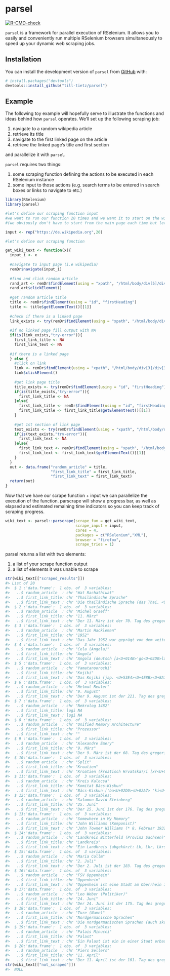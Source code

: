 
<!-- README.md is generated from README.Rmd. Please edit that file -->

# parsel

<!-- badges: start -->

[![R-CMD-check](https://github.com/till-tietz/parsel/workflows/R-CMD-check/badge.svg)](https://github.com/till-tietz/parsel/actions)
<!-- badges: end -->

`parsel` is a framework for parallel execution of RSelenium. It allows
you to easily and conveniently run multiple RSelenium browsers
simultaneously to speed up your dynamic web scraping jobs.

## Installation

You can install the development version of `parsel` from
[GitHub](https://github.com/) with:

``` r
# install.packages("devtools")
devtools::install_github("till-tietz/parsel")
```

## Example

The following toy example will hopefully serve to illustrate the
functions and ideas behind how `parsel` operates. We’ll set up the
following scraping job:

1.  navigate to a random wikipedia article
2.  retrieve its title
3.  navigate to the first linked page on the article
4.  retrieve the linked page’s title and first section

and parallelize it with `parsel`.

`parsel` requires two things:

1.  some scraping function defining the actions to be executed in each
    RSelenium instance
2.  some input to those actions (e.g. search terms to be entered in
    search boxes or links to navigate to etc.)

<!-- end list -->

``` r
library(RSelenium)
library(parsel)

#let's define our scraping function input 
#we want to run our function 20 times and we want it to start on the wikipedia main page each time 
#(we obviously don't have to start from the main page each time but let's run with this for illustrative purposes)

input <- rep("https://de.wikipedia.org",20)

#let's define our scraping function 

get_wiki_text <- function(x){
  input_i <- x
  
  #navigate to input page (i.e wikipedia)
  remDr$navigate(input_i)
  
  #find and click random article 
  rand_art <- remDr$findElement(using = "xpath", "/html/body/div[5]/div[2]/nav[1]/div/ul/li[3]/a")
  rand_art$clickElement()
  
  #get random article title 
  title <- remDr$findElement(using = "id", "firstHeading")
  title <- title$getElementText()[[1]]
  
  #check if there is a linked page
  link_exists <- try(remDr$findElement(using = "xpath", "/html/body/div[3]/div[3]/div[5]/div[1]/p[1]/a[1]"))
  
  #if no linked page fill output with NA
  if(is(link_exists,"try-error")){
    first_link_title <- NA
    first_link_text <- NA
  
  #if there is a linked page
  } else {
    #click on link
    link <- remDr$findElement(using = "xpath", "/html/body/div[3]/div[3]/div[5]/div[1]/p[1]/a[1]")
    link$clickElement()
    
    #get link page title
    title_exists <- try(remDr$findElement(using = "id", "firstHeading"))
    if(is(title_exists,"try-error")){
      first_link_title <- NA
    }else{
      first_link_title <- remDr$findElement(using = "id", "firstHeading")
      first_link_title <- first_link_title$getElementText()[[1]]
    }
    
    #get 1st section of link page
    text_exists <- try(remDr$findElement(using = "xpath", "/html/body/div[3]/div[3]/div[5]/div[1]/p[1]"))
    if(is(text_exists,"try-error")){
      first_link_text <- NA
    }else{
      first_link_text <- remDr$findElement(using = "xpath", "/html/body/div[3]/div[3]/div[5]/div[1]/p[1]")
      first_link_text <- first_link_text$getElementText()[[1]]
    }
  }
  out <- data.frame("random_article" = title,
                    "first_link_title" = first_link_title,
                    "first_link_text" = first_link_text)
  return(out)
}
```

Now that we have our scrape function + input we can parallelize the
execution of the function. parscrape will show a progress bar, as well
as elapsed and estimated remaining time indicators so you can keep track
of scraping progress.

``` r
wiki_text <- parsel::parscrape(scrape_fun = get_wiki_text,
                               scrape_input = input,
                               cores = 4,
                               packages = c("RSelenium","XML"),
                               browser = "firefox",
                               scrape_tries = 1)
```

parsel returns a list with two elements:

1.  a list of your scrape function output
2.  a list of elements it was unable to scrape

<!-- end list -->

``` r
str(wiki_text[["scraped_results"]])
#> List of 20
#>  $ 1 :'data.frame':  1 obs. of  3 variables:
#>   ..$ random_article  : chr "Wat Rachathiwat"
#>   ..$ first_link_title: chr "Thailändische Sprache"
#>   ..$ first_link_text : chr "Die thailändische Sprache (das Thai, <U+0E20><U+0E32><U+0E29><U+0E32><U+0E44><U+0E17><U+0E22> – gesprochen: [p<"| __truncated__
#>  $ 2 :'data.frame':  1 obs. of  3 variables:
#>   ..$ random_article  : chr "Michel Graeff"
#>   ..$ first_link_title: chr "11. März"
#>   ..$ first_link_text : chr "Der 11. März ist der 70. Tag des gregorianischen Kalenders (der 71. in Schaltjahren), somit bleiben 295 Tage bi"| __truncated__
#>  $ 3 :'data.frame':  1 obs. of  3 variables:
#>   ..$ random_article  : chr "Martin Hackleman"
#>   ..$ first_link_title: chr "1952"
#>   ..$ first_link_text : chr "Das Jahr 1952 war geprägt von dem weiterhin andauernden Koreakrieg. In Europa wird mit der Montanunion die Grun"| __truncated__
#>  $ 4 :'data.frame':  1 obs. of  3 variables:
#>   ..$ random_article  : chr "Cela (Angola)"
#>   ..$ first_link_title: chr "Angola"
#>   ..$ first_link_text : chr "Angola (deutsch [a<U+014B>'go<U+02D0>la], portugiesisch [<U+0250><U+014B>'g<U+0254>l<U+0250>]; auf Kimbundu, Um"| __truncated__
#>  $ 5 :'data.frame':  1 obs. of  3 variables:
#>   ..$ random_article  : chr "Yamatanoorochi"
#>   ..$ first_link_title: chr "Kojiki"
#>   ..$ first_link_text : chr "Das Kojiki (jap. <U+53E4><U+4E8B><U+8A18>, dt. „Aufzeichnung alter Geschehnisse“), selten auch in Kun-Lesung Fu"| __truncated__
#>  $ 6 :'data.frame':  1 obs. of  3 variables:
#>   ..$ random_article  : chr "Helmut Reuter"
#>   ..$ first_link_title: chr "9. August"
#>   ..$ first_link_text : chr "Der 9. August ist der 221. Tag des gregorianischen Kalenders (der 222. in Schaltjahren), somit bleiben 144 Tage"| __truncated__
#>  $ 7 :'data.frame':  1 obs. of  3 variables:
#>   ..$ random_article  : chr "Nekrolog 1482"
#>   ..$ first_link_title: logi NA
#>   ..$ first_link_text : logi NA
#>  $ 8 :'data.frame':  1 obs. of  3 variables:
#>   ..$ random_article  : chr "Unified Memory Architecture"
#>   ..$ first_link_title: chr "Prozessor"
#>   ..$ first_link_text : chr ""
#>  $ 9 :'data.frame':  1 obs. of  3 variables:
#>   ..$ random_article  : chr "Alexandre Emery"
#>   ..$ first_link_title: chr "9. März"
#>   ..$ first_link_text : chr "Der 9. März ist der 68. Tag des gregorianischen Kalenders (der 69. in Schaltjahren), somit bleiben 297 Tage bis"| __truncated__
#>  $ 10:'data.frame':  1 obs. of  3 variables:
#>   ..$ random_article  : chr "Split"
#>   ..$ first_link_title: chr "Kroatien"
#>   ..$ first_link_text : chr "Kroatien (kroatisch Hrvatska?/i [xr<U+0329><U+028B>a<U+02D0>tska<U+02D0>], amtlich Republik Kroatien, kroatisch"| __truncated__
#>  $ 11:'data.frame':  1 obs. of  3 variables:
#>   ..$ random_article  : chr "Kreis Kalocsa"
#>   ..$ first_link_title: chr "Komitat Bács-Kiskun"
#>   ..$ first_link_text : chr "Bács-Kiskun ['ba<U+02D0><U+02A7> 'ki<U+0283>kun] ist ein Komitat (Verwaltungsbezirk) in Südungarn. Es grenzt an"| __truncated__
#>  $ 12:'data.frame':  1 obs. of  3 variables:
#>   ..$ random_article  : chr "Salomon David Steinberg"
#>   ..$ first_link_title: chr "25. Juni"
#>   ..$ first_link_text : chr "Der 25. Juni ist der 176. Tag des gregorianischen Kalenders (der 177. in Schaltjahren), somit verbleiben noch 1"| __truncated__
#>  $ 13:'data.frame':  1 obs. of  3 variables:
#>   ..$ random_article  : chr "Somewhere in My Memory"
#>   ..$ first_link_title: chr "John Williams (Komponist)"
#>   ..$ first_link_text : chr "John Towner Williams (* 8. Februar 1932 in Flushing, Queens, New York City, New York) ist ein US-amerikanischer"| __truncated__
#>  $ 14:'data.frame':  1 obs. of  3 variables:
#>   ..$ random_article  : chr "Landkreis Bitterfeld (Provinz Sachsen)"
#>   ..$ first_link_title: chr "Landkreis"
#>   ..$ first_link_text : chr "Ein Landkreis (abgekürzt: Lk, Lkr, Lkrs oder Landkrs.) oder Kreis (abgekürzt: Kr) ist nach deutschem Kommunalre"| __truncated__
#>  $ 15:'data.frame':  1 obs. of  3 variables:
#>   ..$ random_article  : chr "Maria Collm"
#>   ..$ first_link_title: chr "2. Juli"
#>   ..$ first_link_text : chr "Der 2. Juli ist der 183. Tag des gregorianischen Kalenders (der 184. in Schaltjahren), somit bleiben 182 Tage b"| __truncated__
#>  $ 16:'data.frame':  1 obs. of  3 variables:
#>   ..$ random_article  : chr "FSV Oppenheim"
#>   ..$ first_link_title: chr "Oppenheim"
#>   ..$ first_link_text : chr "Oppenheim ist eine Stadt am Oberrhein im Landkreis Mainz-Bingen, Rheinland-Pfalz. Sie ist Verwaltungssitz der V"| __truncated__
#>  $ 17:'data.frame':  1 obs. of  3 variables:
#>   ..$ random_article  : chr "Leo Weber (Politiker)"
#>   ..$ first_link_title: chr "24. Juni"
#>   ..$ first_link_text : chr "Der 24. Juni ist der 175. Tag des gregorianischen Kalenders (der 176. in Schaltjahren), somit verbleiben noch 1"| __truncated__
#>  $ 18:'data.frame':  1 obs. of  3 variables:
#>   ..$ random_article  : chr "Ture (Name)"
#>   ..$ first_link_title: chr "Nordgermanische Sprachen"
#>   ..$ first_link_text : chr "Die nordgermanischen Sprachen (auch skandinavische oder nordische Sprachen genannt) umfassen die Sprachen Islän"| __truncated__
#>  $ 19:'data.frame':  1 obs. of  3 variables:
#>   ..$ random_article  : chr "Palais Minucci"
#>   ..$ first_link_title: chr "Palast"
#>   ..$ first_link_text : chr "Ein Palast ist ein in einer Stadt erbauter, schlossähnlicher und repräsentativer Prachtbau. Der Begriff „Palast"| __truncated__
#>  $ 20:'data.frame':  1 obs. of  3 variables:
#>   ..$ random_article  : chr "Piers Sellers"
#>   ..$ first_link_title: chr "11. April"
#>   ..$ first_link_text : chr "Der 11. April ist der 101. Tag des gregorianischen Kalenders (der 102. in Schaltjahren), somit bleiben 264 Tage"| __truncated__
str(wiki_text[["not_scraped"]])
#>  NULL
```
